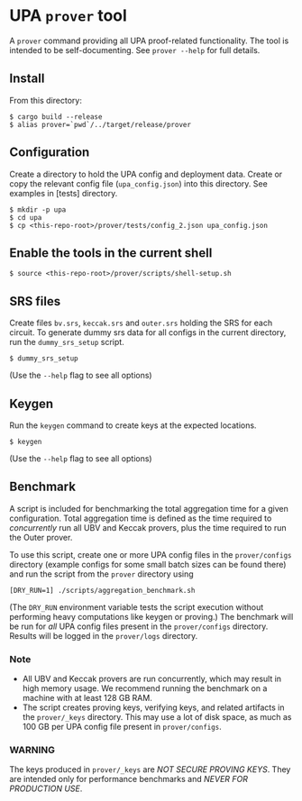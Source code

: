 # UPA `prover` tool

A `prover` command providing all UPA proof-related functionality.  The tool
is intended to be self-documenting.  See `prover --help` for full details.

## Install

From this directory:

```console
$ cargo build --release
$ alias prover=`pwd`/../target/release/prover
```

## Configuration

Create a directory to hold the UPA config and deployment data.  Create or copy
the relevant config file (`upa_config.json`) into this directory.  See
examples in [tests] directory.

```console
$ mkdir -p upa
$ cd upa
$ cp <this-repo-root>/prover/tests/config_2.json upa_config.json
```

## Enable the tools in the current shell

```console
$ source <this-repo-root>/prover/scripts/shell-setup.sh
```

## SRS files

Create files `bv.srs`, `keccak.srs` and `outer.srs` holding the SRS for each
circuit. To generate dummy srs data for all configs in the current directory,
run the `dummy_srs_setup` script.

```console
$ dummy_srs_setup
```

(Use the `--help` flag to see all options)

## Keygen

Run the `keygen` command to create keys at the expected locations.

```console
$ keygen
```

(Use the `--help` flag to see all options)

## Benchmark

A script is included for benchmarking the total aggregation time for a given configuration. Total aggregation time is defined as the time required to *concurrently* run all UBV and Keccak provers, plus the time required to run the Outer prover.

To use this script, create one or more UPA config files in the `prover/configs` directory (example configs for some small batch sizes can be found there) and run the script from the `prover` directory using
```console
[DRY_RUN=1] ./scripts/aggregation_benchmark.sh
```
(The `DRY_RUN` environment variable tests the script execution without performing heavy computations like keygen or proving.) The benchmark will be run for *all* UPA config files present in the `prover/configs` directory. Results will be logged in the `prover/logs` directory.

### Note
- All UBV and Keccak provers are run concurrently, which may result in high memory usage. We recommend running the benchmark on a machine with at least 128 GB RAM.
- The script creates proving keys, verifying keys, and related artifacts in the `prover/_keys` directory. This may use a lot of disk space, as much as 100 GB per UPA config file present in `prover/configs`.

### WARNING
The keys produced in `prover/_keys` are *NOT SECURE PROVING KEYS*. They are intended only for performance benchmarks and *NEVER FOR PRODUCTION USE*.
